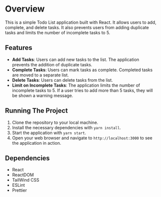 # Overview

This is a simple Todo List application built with React. It allows users to add, complete, and delete tasks. It also prevents users from adding duplicate tasks and limits the number of incomplete tasks to 5.

## Features

- **Add Tasks**: Users can add new tasks to the list. The application prevents the addition of duplicate tasks.
- **Complete Tasks**: Users can mark tasks as complete. Completed tasks are moved to a separate list.
- **Delete Tasks**: Users can delete tasks from the list.
- **Limit on Incomplete Tasks**: The application limits the number of incomplete tasks to 5. If a user tries to add more than 5 tasks, they will be shown a warning message.

## Running The Project

1. Clone the repository to your local machine.
2. Install the necessary dependencies with `yarn install`.
3. Start the application with `yarn start`.
4. Open your web browser and navigate to `http://localhost:3000` to see the application in action.

## Dependencies

- React
- ReactDOM
- TailWind CSS
- ESLint
- Prettier